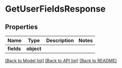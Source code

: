 # GetUserFieldsResponse

## Properties
Name | Type | Description | Notes
------------ | ------------- | ------------- | -------------
**fields** | **object** |  | 

[[Back to Model list]](../../README.md#documentation-for-models) [[Back to API list]](../../README.md#documentation-for-api-endpoints) [[Back to README]](../../README.md)

